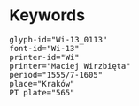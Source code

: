 # Keywords
<pre>
glyph-id="Wi-13_0113"
font-id="Wi-13"
printer-id="Wi"
printer="Maciej Wirzbięta"
period="1555/7-1605"
place="Kraków"
PT plate="565"
</pre>
